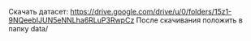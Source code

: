 Скачать датасет:
https://drive.google.com/drive/u/0/folders/15z1-9NQeebIJUN5eNNLha6RLuP3RwpCz
После скачивания положить в папку data/
